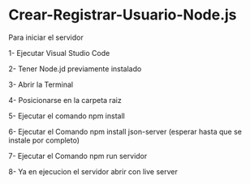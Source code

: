 # Crear-Registrar-Usuario-Node.js


Para iniciar el servidor 

1- Ejecutar Visual Studio Code 

2- Tener Node.jd previamente instalado 

3- Abrir la Terminal

4- Posicionarse en la carpeta raiz

5- Ejecutar el comando npm install 

6- Ejecutar el Comando npm install json-server (esperar hasta que se instale por completo)

7- Ejecutar el Comando npm run servidor 

8- Ya en ejecucion el servidor abrir con live server 

